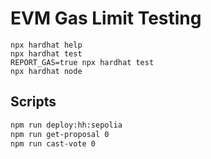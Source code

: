 # EVM Gas Limit Testing

```shell
npx hardhat help
npx hardhat test
REPORT_GAS=true npx hardhat test
npx hardhat node
```

## Scripts

```bash
npm run deploy:hh:sepolia
npm run get-proposal 0
npm run cast-vote 0
```
